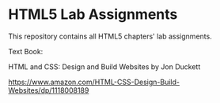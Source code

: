 # HTML5 Lab Assignments
This repository contains all HTML5 chapters' lab assignments.

Text Book:

HTML and CSS: Design and Build Websites by Jon Duckett 

https://www.amazon.com/HTML-CSS-Design-Build-Websites/dp/1118008189

